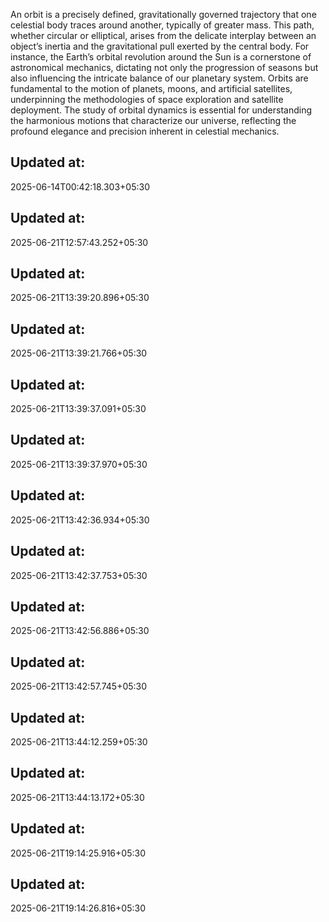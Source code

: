 An orbit is a precisely defined, gravitationally governed trajectory that one celestial body traces around another, typically of greater mass. This path, whether circular or elliptical, arises from the delicate interplay between an object’s inertia and the gravitational pull exerted by the central body. For instance, the Earth’s orbital revolution around the Sun is a cornerstone of astronomical mechanics, dictating not only the progression of seasons but also influencing the intricate balance of our planetary system. Orbits are fundamental to the motion of planets, moons, and artificial satellites, underpinning the methodologies of space exploration and satellite deployment. The study of orbital dynamics is essential for understanding the harmonious motions that characterize our universe, reflecting the profound elegance and precision inherent in celestial mechanics.

## Updated at:
2025-06-14T00:42:18.303+05:30
## Updated at:
2025-06-21T12:57:43.252+05:30
## Updated at:
2025-06-21T13:39:20.896+05:30
## Updated at:
2025-06-21T13:39:21.766+05:30
## Updated at:
2025-06-21T13:39:37.091+05:30
## Updated at:
2025-06-21T13:39:37.970+05:30
## Updated at:
2025-06-21T13:42:36.934+05:30
## Updated at:
2025-06-21T13:42:37.753+05:30
## Updated at:
2025-06-21T13:42:56.886+05:30
## Updated at:
2025-06-21T13:42:57.745+05:30
## Updated at:
2025-06-21T13:44:12.259+05:30
## Updated at:
2025-06-21T13:44:13.172+05:30
## Updated at:
2025-06-21T19:14:25.916+05:30
## Updated at:
2025-06-21T19:14:26.816+05:30